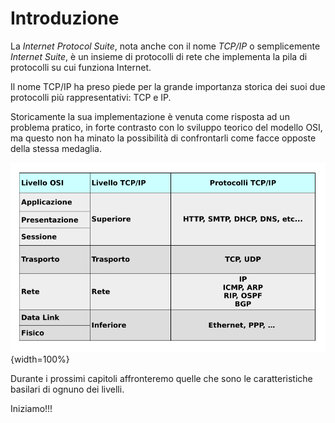 # Introduzione


La *Internet Protocol Suite*, nota anche con il nome *TCP/IP* o semplicemente *Internet Suite*, 
è un insieme di protocolli di rete che implementa la pila di protocolli su cui funziona Internet. 

Il nome TCP/IP ha preso piede per la grande importanza storica dei suoi due protocolli più rappresentativi:
TCP e IP.

Storicamente la sua implementazione è venuta come risposta ad un problema pratico, in forte contrasto
con lo sviluppo teorico del modello OSI, ma questo non ha minato la possibilità di confrontarli come
facce opposte della stessa medaglia.

![Confronto fra OSI e TCP/IP](images/OSI_vs_TCPIP.png){width=100%}

Durante i prossimi capitoli affronteremo quelle che sono le caratteristiche basilari di ognuno dei livelli.

Iniziamo!!!
